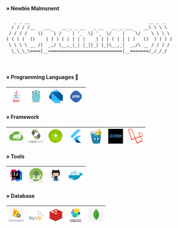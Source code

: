 <!--
**opannapo/opannapo** is a ✨ _special_ ✨ repository because its `README.md` (this file) appears on your GitHub profile.
Here are some ideas to get you started:
- 🔭 I’m currently working on ...
- 🌱 I’m currently learning ...
- 👯 I’m looking to collaborate on ...
- 🤔 I’m looking for help with ...
- 💬 Ask me about ...
- 📫 How to reach me: ...
- 😄 Pronouns: ...
- ⚡ Fun fact: ...
-->
 

#### » Newbie Malmsnent
```
   _ _ __                                             __ _ _   
  / / / /__   ___    __ _ _ __   _ __   __ _ ___    __\ \ \ \  
 / / / /    \|   `\ /  ` | '_  \| '_  \/  ` |   `\/    \ \ \ \
( ( ( (  ()    | ) ) ( | | | |    | | | ( | | | )   ()  ) ) ) )
 \ \ \ \ __ /|  _,/ \__,_|_| |_||_| |_|\__,_|  _,/\ __ / / / / 
  \_\_\_\====|__============================|__=======/_/_/_/               
  
```
#

#### » Programming Languages 🌱  
<table>
<thead>
<tr>
<th align="center"><a target="_blank" rel="noopener noreferrer"><img src="img/java.png" width="40" style="max-width:100%;"></a></th>
<th align="center"><a target="_blank" rel="noopener noreferrer"><img src="img/golang.png" width="40" style="max-width:100%;"></a></th>
<th align="center"><a target="_blank" rel="noopener noreferrer"><img src="img/dart.png" width="40" style="max-width:100%;"></a></th>
<th align="center"><a target="_blank" rel="noopener noreferrer"><img src="img/php.png" width="40" style="max-width:100%;"></a></th>
</tr>
</thead>
</table>


#### » Framework
<table>
<thead>
<tr>
<th align="center"><a target="_blank" rel="noopener noreferrer"><img src="img/springboot.png" width="40" style="max-width:100%;"></a></th>
<th align="center"><a target="_blank" rel="noopener noreferrer"><img src="img/hibernate.png" width="40" style="max-width:100%;"></a></th>
<th align="center"><a target="_blank" rel="noopener noreferrer"><img src="img/android.png" width="40" style="max-width:100%;"></a></th>
<th align="center"><a target="_blank" rel="noopener noreferrer"><img src="img/flutter.png" width="40" style="max-width:100%;"></a></th>
<th align="center"><a target="_blank" rel="noopener noreferrer"><img src="img/gin-gonic.png" width="40" style="max-width:100%;"></a></th>
<th align="center"><a target="_blank" rel="noopener noreferrer"><img src="img/gorm.png" width="40" style="max-width:100%;"></a></th>
<th align="center"><a target="_blank" rel="noopener noreferrer"><img src="img/laravel.png" width="40" style="max-width:100%;"></a></th>
</tr>
</thead>
</table>

#### » Tools
<table>
<thead>
<tr>
<th align="center"><a target="_blank" rel="noopener noreferrer"><img src="img/intellig.png" width="40" style="max-width:100%;"></a></th>
<th align="center"><a target="_blank" rel="noopener noreferrer"><img src="img/android_studio.jpg" width="40" style="max-width:100%;"></a></th> 
<th align="center"><a target="_blank" rel="noopener noreferrer"><img src="img/github.png" width="40" style="max-width:100%;"></a></th>
<th align="center"><a target="_blank" rel="noopener noreferrer"><img src="img/docker.webp" width="40" style="max-width:100%;"></a></th>
</tr>
</thead>
</table>


#### » Database
<table>
<thead>
<tr>
<th align="center"><a target="_blank" rel="noopener noreferrer"><img src="img/firestore.png" width="40" style="max-width:100%;"></a></th>
<th align="center"><a target="_blank" rel="noopener noreferrer"><img src="img/mysql.png" width="40" style="max-width:100%;"></a></th> 
<th align="center"><a target="_blank" rel="noopener noreferrer"><img src="img/redis.png" width="40" style="max-width:100%;"></a></th>
<th align="center"><a target="_blank" rel="noopener noreferrer"><img src="img/elastic.png" width="40" style="max-width:100%;"></a></th>
<th align="center"><a target="_blank" rel="noopener noreferrer"><img src="img/mongo.png" width="40" style="max-width:100%;"></a></th>
</tr>
</thead>
</table>
